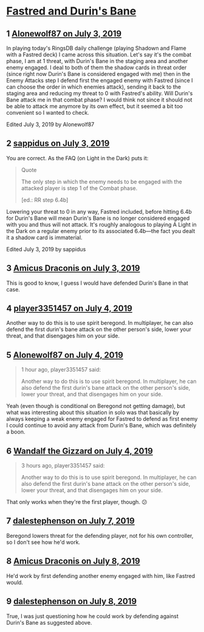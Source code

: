 # [Fastred and Durin&#039;s Bane](https://community.fantasyflightgames.com/topic/297075-fastred-and-durins-bane/)

## 1 [Alonewolf87 on July 3, 2019](https://community.fantasyflightgames.com/topic/297075-fastred-and-durins-bane/?do=findComment&comment=3733522)

In playing today's RingsDB daily challenge (playing Shadown and Flame with a Fastred deck) I came across this situation. Let's say it's the combat phase, I am at 1 threat, with Durin's Bane in the staging area and another enemy engaged. I deal to both of them the shadow cards in threat order (since right now Durin's Bane is considered engaged with me) then in the Enemy Attacks step I defend first the engaged enemy with Fastred (since I can choose the order in which enemies attack), sending it back to the staging area and reducing my threat to 0 with Fastred's ability. Will Durin's Bane attack me in that combat phase? I would think not since it should not be able to attack me anymore by its own effect, but it seemed a bit too convenient so I wanted to check.

Edited July 3, 2019 by Alonewolf87

## 2 [sappidus on July 3, 2019](https://community.fantasyflightgames.com/topic/297075-fastred-and-durins-bane/?do=findComment&comment=3733580)

You are correct. As the FAQ (on Light in the Dark) puts it:

> Quote
> 
> The only step in which the enemy needs to be engaged with the attacked player is step 1 of the Combat phase.
> 
> [ed.: RR step 6.4b]

Lowering your threat to 0 in any way, Fastred included, before hitting 6.4b for Durin's Bane will mean Durin's Bane is no longer considered engaged with you and thus will not attack. It's roughly analogous to playing A Light in the Dark on a regular enemy prior to its associated 6.4b—the fact you dealt it a shadow card is immaterial.

Edited July 3, 2019 by sappidus

## 3 [Amicus Draconis on July 3, 2019](https://community.fantasyflightgames.com/topic/297075-fastred-and-durins-bane/?do=findComment&comment=3733820)

This is good to know, I guess I would have defended Durin's Bane in that case.

## 4 [player3351457 on July 4, 2019](https://community.fantasyflightgames.com/topic/297075-fastred-and-durins-bane/?do=findComment&comment=3734458)

Another way to do this is to use spirit beregond. In multiplayer, he can also defend the first durin's bane attack on the other person's side, lower your threat, and that disengages him on your side.

## 5 [Alonewolf87 on July 4, 2019](https://community.fantasyflightgames.com/topic/297075-fastred-and-durins-bane/?do=findComment&comment=3734510)

> 1 hour ago, player3351457 said:
> 
> Another way to do this is to use spirit beregond. In multiplayer, he can also defend the first durin's bane attack on the other person's side, lower your threat, and that disengages him on your side.

Yeah (even though is conditional on Beregond not getting damage), but what was interesting about this situation in solo was that basically by always keeping a weak enemy engaged for Fastred to defend as first enemy I could continue to avoid any attack from Durin's Bane, which was definitely a boon.

## 6 [Wandalf the Gizzard on July 4, 2019](https://community.fantasyflightgames.com/topic/297075-fastred-and-durins-bane/?do=findComment&comment=3734550)

> 3 hours ago, player3351457 said:
> 
> Another way to do this is to use spirit beregond. In multiplayer, he can also defend the first durin's bane attack on the other person's side, lower your threat, and that disengages him on your side.

That only works when they're the first player, though. 😕

## 7 [dalestephenson on July 7, 2019](https://community.fantasyflightgames.com/topic/297075-fastred-and-durins-bane/?do=findComment&comment=3735366)

Beregond lowers threat for the defending player, not for his own controller, so I don't see how he'd work.

## 8 [Amicus Draconis on July 8, 2019](https://community.fantasyflightgames.com/topic/297075-fastred-and-durins-bane/?do=findComment&comment=3735706)

He'd work by first defending another enemy engaged with him, like Fastred would.

## 9 [dalestephenson on July 8, 2019](https://community.fantasyflightgames.com/topic/297075-fastred-and-durins-bane/?do=findComment&comment=3735731)

True, I was just questioning how he could work by defending against Durin's Bane as suggested above.

